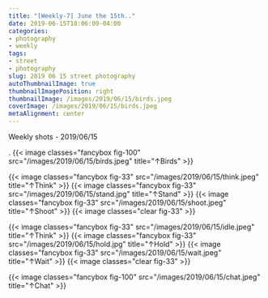 ```yaml
---
title: "[Weekly-7] June the 15th.."
date: 2019-06-15T18:06:09-04:00
categories:
- photography
- weekly
tags:
- street
- photography
slug: 2019 06 15 street photography
autoThumbnailImage: true
thumbnailImagePosition: right
thumbnailImage: /images/2019/06/15/birds.jpeg
coverImage: /images/2019/06/15/birds.jpeg
metaAlignment: center
---
```


Weekly shots - 2019/06/15
<!--more-->

.
{{< image classes="fancybox fig-100" src="/images/2019/06/15/birds.jpeg"  title="↑Birds" >}}

{{< image classes="fancybox fig-33" src="/images/2019/06/15/think.jpeg"  title="↑Think" >}}
{{< image classes="fancybox fig-33" src="/images/2019/06/15/stand.jpg"  title="↑Stand" >}}
{{< image classes="fancybox fig-33" src="/images/2019/06/15/shoot.jpeg"  title="↑Shoot" >}}
{{< image classes="clear fig-33" >}}

{{< image classes="fancybox fig-33" src="/images/2019/06/15/idle.jpeg"  title="↑Think" >}}
{{< image classes="fancybox fig-33" src="/images/2019/06/15/hold.jpg"  title="↑Hold" >}}
{{< image classes="fancybox fig-33" src="/images/2019/06/15/wait.jpeg"  title="↑Wait" >}}
{{< image classes="clear fig-33" >}}

{{< image classes="fancybox fig-100" src="/images/2019/06/15/chat.jpeg"  title="↑Chat" >}}